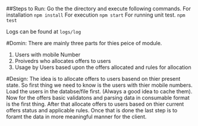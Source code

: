 ##Steps to Run:
Go the the directory and execute following commands.
For installation
`npm install`
For execution
`npm start`
For running unit test.
`npm test`

Logs can be found at `logs/log`

#Domin:
There are mainly three parts for thies peice of module.
1) Users with mobile Number
2) Proivedrs who allocates offers to users
3) Usage by Users based upon the offers allocated and rules for allocation

#Design:
The idea is to allocate offers to users basend on thier present state. So first thing we need to know is the users with thier mobile numbers. Load the users in the databse/file first. (Always a good idea to cache them).
Now for the offers basic validatons and parsing data in consumable format is the first thing.
After that allocate offers to users based on thier current offers status and applicable rules.
Once that is done the last step is to foramt the data in more meaningful manner for the client.
